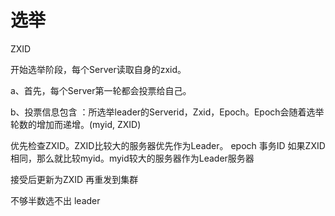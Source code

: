 # 选举
ZXID




开始选举阶段，每个Server读取自身的zxid。

 a、首先，每个Server第一轮都会投票给自己。

 b、投票信息包含 ：所选举leader的Serverid，Zxid，Epoch。Epoch会随着选举轮数的增加而递增。(myid, ZXID)

优先检查ZXID。ZXID比较大的服务器优先作为Leader。
epoch 事务ID
如果ZXID相同，那么就比较myid。myid较大的服务器作为Leader服务器

接受后更新为ZXID 再重发到集群


不够半数选不出 leader